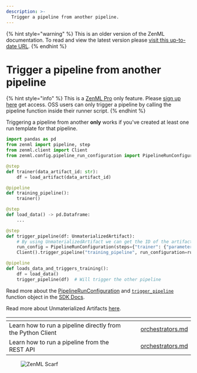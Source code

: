 ```yaml
---
description: >-
  Trigger a pipeline from another pipeline.
---
```


{% hint style="warning" %}
This is an older version of the ZenML documentation. To read and view the latest version please [visit this up-to-date URL](https://docs.zenml.io).
{% endhint %}


# Trigger a pipeline from another pipeline

{% hint style="info" %}
This is a [ZenML Pro](https://zenml.io/pro) only feature. Please [sign up here](https://cloud.zenml.io) get access.
OSS users can only trigger a pipeline by calling the pipeline function inside their runner script.
{% endhint %}

Triggering a pipeline from another **only** works if you've created at least one run template for that pipeline.

```python
import pandas as pd
from zenml import pipeline, step
from zenml.client import Client
from zenml.config.pipeline_run_configuration import PipelineRunConfiguration

@step  
def trainer(data_artifact_id: str):
    df = load_artifact(data_artifact_id)

@pipeline
def training_pipeline():
    trainer()

@step  
def load_data() -> pd.Dataframe:
    ...

@step  
def trigger_pipeline(df: UnmaterializedArtifact):
    # By using UnmaterializedArtifact we can get the ID of the artifact
    run_config = PipelineRunConfiguration(steps={"trainer": {"parameters": {"data_artifact_id": df.id}}})
    Client().trigger_pipeline("training_pipeline", run_configuration=run_config)

@pipeline  
def loads_data_and_triggers_training():
    df = load_data()
    trigger_pipeline(df)  # Will trigger the other pipeline
```

Read more about the [PipelineRunConfiguration](https://sdkdocs.zenml.io/latest/core_code_docs/core-config/#zenml.config.pipeline_run_configuration.PipelineRunConfiguration) and [`trigger_pipeline`](https://sdkdocs.zenml.io/0.60.0/core_code_docs/core-client/#zenml.client.Client) function object in the [SDK Docs](https://sdkdocs.zenml.io/).

Read more about Unmaterialized Artifacts [here](../handle-data-artifacts/unmaterialized-artifacts.md).

<table data-view="cards"><thead><tr><th></th><th></th><th></th><th data-hidden data-card-target data-type="content-ref"></th></tr></thead><tbody><tr><td>Learn how to run a pipeline directly from the Python Client</td><td></td><td></td><td><a href="trigger-a-pipeline-from-client.md">orchestrators.md</a></td></tr><tr><td>Learn how to run a pipeline from the REST API</td><td></td><td></td><td><a href="trigger-a-pipeline-from-rest-api.md">orchestrators.md</a></td></tr></tbody></table>

<!-- For scarf -->
<figure><img alt="ZenML Scarf" referrerpolicy="no-referrer-when-downgrade" src="https://static.scarf.sh/a.png?x-pxid=f0b4f458-0a54-4fcd-aa95-d5ee424815bc" /></figure>
